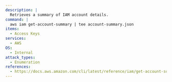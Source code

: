 ```yaml
---
description: |
  Retrieves a summary of IAM account details.
command: |
  aws iam get-account-summary | tee account-summary.json
items:
  - Access Keys
services:
  - AWS
OS:
  - Internal
attack_types:
  - Enumeration
references:
  - https://docs.aws.amazon.com/cli/latest/reference/iam/get-account-summary.html
---
```

